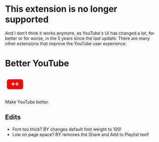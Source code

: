 # This extension is no longer supported
And I don't think it works anymore, as YouTube's UI has changed a lot, for better or for worse, in the 5 years since the last update. There are many other extensions that improve the YouTube user experience.

# Better YouTube
![Logo](by64.png)

Make YouTube better.
## Edits
- Font too thick? BY changes default font weight to 100!
- Low on page space? BY removes the Share and Add to Playlist text!
